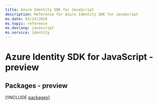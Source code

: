 ```yaml
---
title: Azure Identity SDK for JavaScript
description: Reference for Azure Identity SDK for JavaScript
ms.date: 03/14/2024
ms.topic: reference
ms.devlang: javascript
ms.service: identity
---
```

# Azure Identity SDK for JavaScript - preview
## Packages - preview
[!INCLUDE [packages](identity-index.md)]
